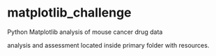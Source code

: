 # matplotlib_challenge
Python Matplotlib analysis of mouse cancer drug data

analysis and assessment located inside primary folder with resources.
